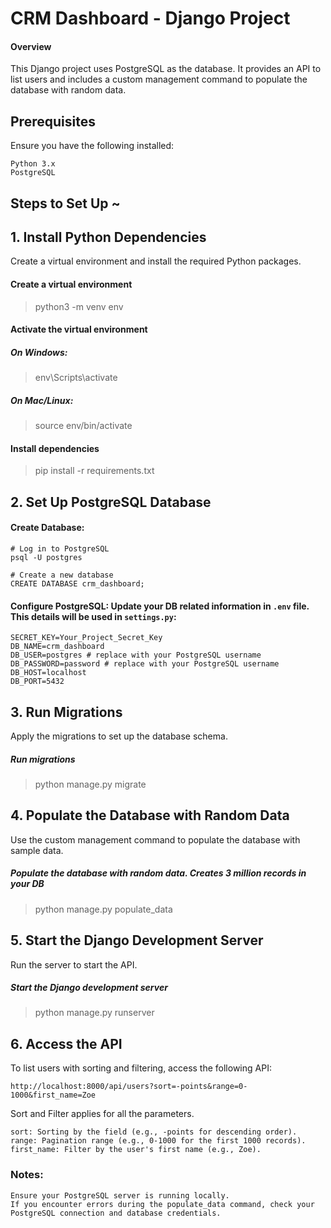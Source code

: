 # CRM Dashboard - Django Project
#### Overview

This Django project uses PostgreSQL as the database. It provides an API to list users and includes a custom management command to populate the database with random data.
## Prerequisites

Ensure you have the following installed:

    Python 3.x
    PostgreSQL


## Steps to Set Up ~
## 1. Install Python Dependencies

Create a virtual environment and install the required Python packages.

#### Create a virtual environment
> python3 -m venv env

#### Activate the virtual environment
##### On Windows:
> env\Scripts\activate
##### On Mac/Linux:
> source env/bin/activate

#### Install dependencies
> pip install -r requirements.txt

## 2. Set Up PostgreSQL Database

#### Create Database:

    # Log in to PostgreSQL
    psql -U postgres
    
    # Create a new database
    CREATE DATABASE crm_dashboard;

#### Configure PostgreSQL: Update your DB related information in `.env` file. This details will be used in `settings.py`:
    SECRET_KEY=Your_Project_Secret_Key
    DB_NAME=crm_dashboard
    DB_USER=postgres # replace with your PostgreSQL username
    DB_PASSWORD=password # replace with your PostgreSQL username
    DB_HOST=localhost
    DB_PORT=5432

## 3. Run Migrations

Apply the migrations to set up the database schema.

##### Run migrations
> python manage.py migrate

## 4. Populate the Database with Random Data

Use the custom management command to populate the database with sample data.

##### Populate the database with random data. Creates 3 million records in your DB
> python manage.py populate_data

## 5. Start the Django Development Server

Run the server to start the API.

##### Start the Django development server
> python manage.py runserver

## 6. Access the API

To list users with sorting and filtering, access the following API:

`http://localhost:8000/api/users?sort=-points&range=0-1000&first_name=Zoe`

Sort and Filter applies for all the parameters.

    sort: Sorting by the field (e.g., -points for descending order).
    range: Pagination range (e.g., 0-1000 for the first 1000 records).
    first_name: Filter by the user's first name (e.g., Zoe).

### Notes:

    Ensure your PostgreSQL server is running locally.
    If you encounter errors during the populate_data command, check your PostgreSQL connection and database credentials.
